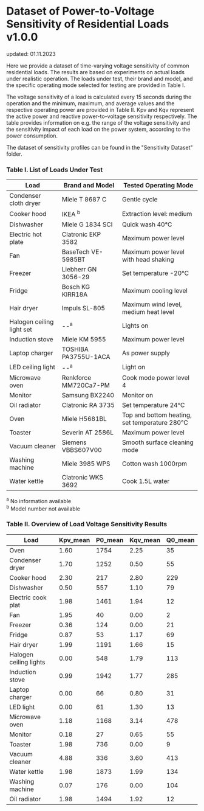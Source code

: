 # Dataset of Power-to-Voltage Sensitivity of Residential Loads v1.0.0
updated: 01.11.2023

Here we provide a dataset of time-varying voltage sensitivity of common residential loads. The results are based on experiments on actual loads under realistic operation. The loads under test, their brand and model, and the specific operating mode selected for testing are provided in Table I. 

The voltage sensitivity of a load is calculated every 15 seconds during the operation and the minimum, maximum, and average values and the respective operating power are provided in Table II. Kpv and Kqv represent the active power and reactive power-to-voltage sensitivity respectively. The table provides information on e.g. the range of the voltage sensitivity and the sensitivity impact of each load on the power system, according to the power consumption.

The dataset of sensitivity profiles can be found in the "Sensitivity Dataset" folder. 

### Table I. List of Loads Under Test
| Load                   | Brand and Model       | Tested Operating Mode                                | 
|------------------------|------------------------|------------------------------------------------------|
| Condenser cloth dryer  | Miele T 8687 C         | Gentle cycle                                         |
| Cooker hood            | IKEA <sup>b</sup>      | Extraction level: medium                             |
| Dishwasher             | Miele G 1834 SCI       | Quick wash 40°C                                      |
| Electric hot plate     | Clatronic EKP 3582     | Maximum power level                                  |
| Fan                    | BaseTech VE-5985BT     | Maximum power level with head shaking                |
| Freezer                | Liebherr GN 3056-29    | Set temperature -20°C                                |
| Fridge                 | Bosch KG KIRR18A       | Maximum cooling level                                |
| Hair dryer             | Impuls SL-805          | Maximum wind level, medium heat level                |
| Halogen ceiling light set | --<sup>a</sup>      | Lights on                                            |
| Induction stove        | Miele KM 5955          | Maximum power level                                  |
| Laptop charger         | TOSHIBA PA3755U-1ACA   | As power supply                                      |
| LED ceiling light      | --<sup>a</sup>         | Light on                                             |
| Microwave oven         | Renkforce MM720Ca7-PM  | Cook mode power level 4                              |
| Monitor                | Samsung BX2240         | Monitor on                                           |
| Oil radiator           | Clatronic RA 3735      | Set temperature 24°C                                 |
| Oven                   | Miele H5681BL          | Top and bottom heating, set temperature 280°C        |
| Toaster                | Severin AT 2586L       | Maximum power level                                  |
| Vacuum cleaner         | Siemens VBBS607V00     | Smooth surface cleaning mode                         |
| Washing machine        | Miele 3985 WPS         | Cotton wash 1000rpm                                  |
| Water kettle           | Clatronic WKS 3692     | Cook 1.5L water                                      |

<sup>a</sup> No information available  
<sup>b</sup> Model number not available

### Table II. Overview of Load Voltage Sensitivity Results
| Load                   | Kpv_mean  | P0_mean  | Kqv_mean  | Q0_mean   |
|------------------------|------|------|------|------|
| Oven                   | 1.60 | 1754 | 2.25 | 35   |
| Condenser dryer        | 1.70 | 1252 | 0.50 | 55   |
| Cooker hood            | 2.30 | 217  | 2.80 | 229  |
| Dishwasher             | 0.50 | 557  | 1.10 | 79   |
| Electric cook plat     | 1.98 | 1461 | 1.94 | 12   |
| Fan                    | 1.95 | 40   | 0.00 | 2    |
| Freezer                | 0.36 | 124  | 0.00 | 21   |
| Fridge                 | 0.87 | 53   | 1.17 | 69   |
| Hair dryer             | 1.99 | 1191 | 1.66 | 15   |
| Halogen ceiling lights | 0.00 | 548  | 1.79 | 113  |
| Induction stove        | 0.99 | 1942 | 1.77 | 285  |
| Laptop charger         | 0.00 | 66   | 0.80 | 31   |
| LED light              | 0.00 | 61   | 1.30 | 13   |
| Microwave oven         | 1.18 | 1168 | 3.14 | 478  |
| Monitor                | 0.18 | 27   | 0.65 | 55   |
| Toaster                | 1.98 | 736  | 0.00 | 9    |
| Vacuum cleaner         | 4.88 | 336  | 3.60 | 413  |
| Water kettle           | 1.98 | 1873 | 1.99 | 134  |
| Washing machine        | 0.07 | 176  | 0.00 | 104  |
| Oil radiator           | 1.98 | 1494 | 1.92 | 12   |











